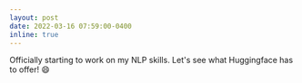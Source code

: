 ```yaml
---
layout: post
date: 2022-03-16 07:59:00-0400
inline: true
---
```


Officially starting to work on my NLP skills. Let's see what Huggingface has to offer! :smile:
